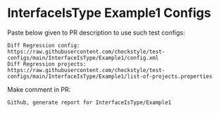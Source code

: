 # InterfaceIsType Example1 Configs
Paste below given to PR description to use such test configs:
```
Diff Regression config: https://raw.githubusercontent.com/checkstyle/test-configs/main/InterfaceIsType/Example1/config.xml
Diff Regression projects: https://raw.githubusercontent.com/checkstyle/test-configs/main/InterfaceIsType/Example1/list-of-projects.properties
```
Make comment in PR:
```
Github, generate report for InterfaceIsType/Example1
```
